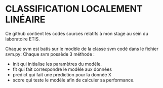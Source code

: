 # CLASSIFICATION LOCALEMENT  LINÉAIRE 
Ce github contient les codes sources relatifs à mon stage au sein du laboratoire ETIS. 

Chaque svm est batis sur le modèle de la classe svm codé dans le fichier svm.py: 
Chaque svm possède 3 méthode :  

- init qui initialise les paramètres du modèle. 
- fit qui fait correspondre le modèle aux données
- predict qui fait une prédiction pour la donnée X
- score qui teste le modèle afin de calculer sa performance. 

